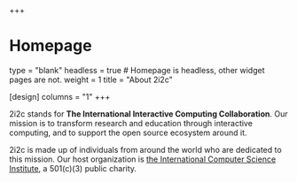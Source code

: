 +++
# Homepage
type = "blank"
headless = true  # Homepage is headless, other widget pages are not.
weight = 1
title = "About 2i2c"

[design]
  columns = "1"
+++

2i2c stands for **The International Interactive Computing Collaboration**. Our mission is to transform research and education through interactive computing, and to support the open source ecosystem around it.

2i2c is made up of individuals from around the world who are dedicated to this mission. Our host organization is [the International Computer Science Institute](http://www.icsi.berkeley.edu/), a 501(c)(3) public charity.
